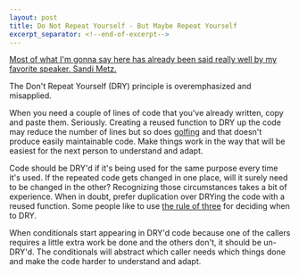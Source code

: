 ```yaml
---
layout: post
title: Do Not Repeat Yourself - But Maybe Repeat Yourself
excerpt_separator: <!--end-of-excerpt-->
---
```


[Most of what I'm gonna say here has already been said really well by my favorite speaker, Sandi Metz.][1]

The Don't Repeat Yourself (DRY) principle is overemphasized and misapplied.

When you need a couple of lines of code that you've already written, copy and paste them. Seriously.<!--end-of-excerpt--> Creating a reused function to DRY up the code may reduce the number of lines but so does [golfing][2] and that doesn't produce easily maintainable code. Make things work in the way that will be easiest for the next person to understand and adapt.

Code should be DRY'd if it's being used for the same purpose every time it's used. If the repeated code gets changed in one place, will it surely need to be changed in the other? Recognizing those circumstances takes a bit of experience. When in doubt, prefer duplication over DRYing the code with a reused function. Some people like to use [the rule of three][3] for deciding when to DRY.

When conditionals start appearing in DRY'd code because one of the callers requires a little extra work be done and the others don't, it should be un-DRY'd. The conditionals will abstract which caller needs which things done and make the code harder to understand and adapt.

[1]: https://www.youtube.com/watch?v=8bZh5LMaSmE
[2]: https://en.wikipedia.org/wiki/Code_golf
[3]: https://en.wikipedia.org/wiki/Rule_of_three_(computer_programming)
